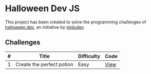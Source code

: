 # Halloween Dev JS

This project has been created to solve the programming challenges of [halloween.dev](https://github.com/midudev/midudev), an initiative by [midudev](https://github.com/midudev).

## Challenges

| #   | Title                     | Difficulty | Code                                                                     |
|-----|---------------------------|------------|--------------------------------------------------------------------------|
| 1   | Create the perfect potion | Easy       | [View](https://github.com/JoseMP05/halloween-dev-js/tree/main/challenge-1) |
